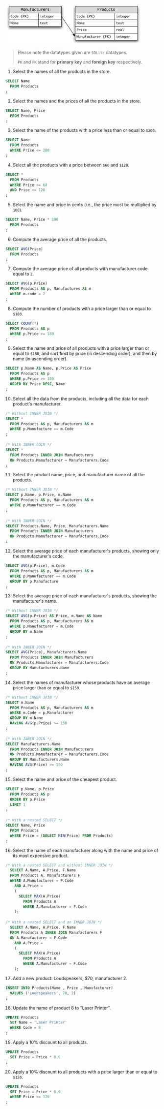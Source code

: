 ![](1.png)

> Please note the datatypes given are `SQLite` datatypes.
>
> `PK` and `FK` stand for **primary key** and **foreign key** respectively.


1. Select the names of all the products in the store.

```sql
SELECT Name
  FROM Products
;
```

2. Select the names and the prices of all the products in the store.

```sql
SELECT Name, Price
  FROM Products
;
```

3. Select the name of the products with a price less than or equal to `$200`.

```sql
SELECT Name
  FROM Products
  WHERE Price <= 200
;
```

4. Select all the products with a price between `$60` and `$120`.

```sql
SELECT *
  FROM Products
  WHERE Price >= 60
  AND Price <= 120
;
```

5. Select the name and price in cents (i.e., the price must be multiplied by `100`).

```sql
SELECT Name, Price * 100
  FROM Products
;
```

6. Compute the average price of all the products.

```sql
SELECT AVG(Price)
  FROM Products
;
```

7. Compute the average price of all products with manufacturer code equal to `2`.

```sql
SELECT AVG(p.Price)
  FROM Products AS p, Manufactures AS m
  WHERE m.code = 2
;
```

8. Compute the number of products with a price larger than or equal to `$180`.

```sql
SELECT COUNT(*)
  FROM Products AS p
  WHERE p.Price >= 180
;
```

9. Select the name and price of all products with a price larger than or equal to `$180`, and sort **first** by price (in descending order), and then by name (in ascending order).

```sql
SELECT p.Name AS Name, p.Price AS Price
  FROM Products AS p
  WHERE p.Price >= 180
  ORDER BY Price DESC, Name
;
```

10. Select all the data from the products, including all the data for each product's manufacturer.

```sql
/* Without INNER JOIN */
SELECT *
  FROM Products AS p, Manufacturers AS m
  WHERE p.Manufacture == m.Code
;

/* With INNER JOIN */
SELECT *
  FROM Products INNER JOIN Manufacturers
  ON Products.Manufacturer = Manufacturers.Code
;
```

11. Select the product name, price, and manufacturer name of all the products.

```sql
/* Without INNER JOIN */
SELECT p.Name, p.Price, m.Name
  FROM Products AS p, Manufacturers AS m
  WHERE p.Manufacturer == m.Code
;

/* With INNER JOIN */
SELECT Products.Name, Price, Manufacturers.Name
  FROM Products INNER JOIN Manufacturers
  ON Products.Manufacturer = Manufacturers.Code
;
```

12. Select the average price of each manufacturer's products, showing only the manufacturer's code.

```sql
SELECT AVG(p.Price), m.Code
  FROM Products AS p, Manufacturers AS m
  WHERE p.Manufacturer == m.Code
  GROUP BY p.Manufacture
;
```

13. Select the average price of each manufacturer's products, showing the manufacturer's name.

```sql
/* Without INNER JOIN */
SELECT AVG(p.Price) AS Price, m.Name AS Name
  FROM Products AS p, Manufacturers AS m
  WHERE p.Manufacturer = m.Code
  GROUP BY m.Name
;

/* With INNER JOIN */
SELECT AVG(Price), Manufacturers.Name
  FROM Products INNER JOIN Manufacturers
  ON Products.Manufacturer = Manufacturers.Code
  GROUP BY Manufacturers.Name
;
```

14. Select the names of manufacturer whose products have an average price larger than or equal to `$150`.

```sql
/* Without INNER JOIN */
SELECT m.Name
  FROM Products AS p, Manufacturers AS m
  WHERE m.Code = p.Manufacturer
  GROUP BY m.Name
  HAVING AVG(p.Price) >= 150
;

/* With INNER JOIN */
SELECT Manufacturers.Name
  FROM Products INNER JOIN Manufacturers
  ON Products.Manufacturer = Manufacturers.Code
  GROUP BY Manufacturers.Name
  HAVING AVG(Price) >= 150
;
```

15. Select the name and price of the cheapest product.

```sql
SELECT p.Name, p.Price
  FROM Products AS p
  ORDER BY p.Price
  LIMIT 1
;

/* With a nested SELECT */
SELECT Name, Price
  FROM Products
  WHERE Price = (SELECT MIN(Price) FROM Products)
;
```

16. Select the name of each manufacturer along with the name and price of its most expensive product.

```sql
/* With a nested SELECT and without INNER JOIN */
  SELECT A.Name, A.Price, F.Name
  FROM Products A, Manufacturers F
  WHERE A.Manufacturer = F.Code
    AND A.Price =
    (
      SELECT MAX(A.Price)
        FROM Products A
        WHERE A.Manufacturer = F.Code
    );
 
/* With a nested SELECT and an INNER JOIN */
  SELECT A.Name, A.Price, F.Name
  FROM Products A INNER JOIN Manufacturers F
  ON A.Manufacturer = F.Code
    AND A.Price =
    (
      SELECT MAX(A.Price)
        FROM Products A
        WHERE A.Manufacturer = F.Code
    );
```

17. Add a new product: Loudspeakers, $70, manufacturer 2.

```sql
INSERT INTO Products(Name , Price , Manufacturer)
  VALUES ('Loudspeakers', 70, 2)
;
```

18. Update the name of product 8 to "Laser Printer".

```sql
UPDATE Products
  SET Name = 'Laser Printer'
  WHERE Code = 8
;
```

19. Apply a 10% discount to all products.

```sql
UPDATE Products
  SET Price = Price * 0.9
;
```

20. Apply a 10% discount to all products with a price larger than or equal to `$120`.

```sql
UPDATE Products
  SET Price = Price * 0.9
  WHERE Price >= 120
;
```

